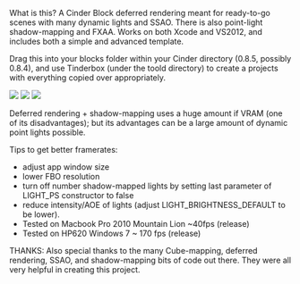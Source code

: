 What is this?
A Cinder Block deferred rendering meant for ready-to-go scenes with many dynamic lights and SSAO. There is also point-light shadow-mapping and FXAA. Works on both Xcode and VS2012, and includes both a simple and advanced template.

Drag this into your blocks folder within your Cinder directory (0.8.5, possibly 0.8.4), and use Tinderbox (under the toold directory) to create a projects with everything copied over appropriately.

<img src="http://farm9.staticflickr.com/8363/8402994769_16588ca60f_c.jpg" />
<img src="http://farm9.staticflickr.com/8087/8406554876_8af255d2e0_c.jpg" />
<img src="http://farm9.staticflickr.com/8216/8406568340_3099ee04f3_c.jpg" />

Deferred rendering + shadow-mapping uses a huge amount if VRAM (one of its disadvantages); but its advantages can be a large amount of dynamic point lights possible.

Tips to get better framerates:
- adjust app window size
- lower FBO resolution
- turn off number shadow-mapped lights by setting last parameter of LIGHT_PS constructor to false
- reduce intensity/AOE of lights (adjust LIGHT_BRIGHTNESS_DEFAULT to be lower).
- Tested on Macbook Pro 2010 Mountain Lion ~40fps (release)
- Tested on HP620 Windows 7  ~ 170 fps (release)

THANKS: Also special thanks to the many Cube-mapping, deferred rendering, SSAO, and shadow-mapping bits of code out there. They were all very helpful in creating this project.
